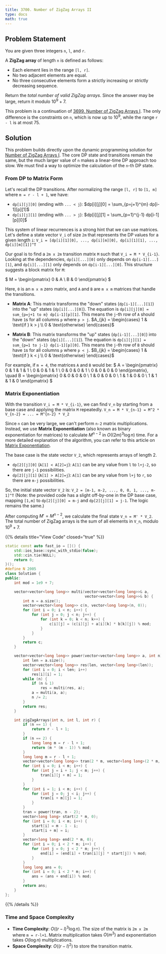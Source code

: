 ```yaml
---
title: 3700. Number of ZigZag Arrays II
type: docs
math: true
---
```


## Problem Statement

You are given three integers `n`, `l`, and `r`.

A **ZigZag array** of length `n` is defined as follows:

- Each element lies in the range `[l, r]`.
- No two adjacent elements are equal.
- No three consecutive elements form a strictly increasing or strictly decreasing sequence.

Return the *total number of valid ZigZag arrays*. Since the answer may be large, return it modulo $10^9 + 7$.

This problem is a continuation of [3699. Number of ZigZag Arrays I](./3699.-number-of-zigzag-arrays-i.md). The only difference is the constraints on `n`, which is now up to $10^9$, while the range `r - l` is at most 75.

## Solution

This problem builds directly upon the dynamic programming solution for [Number of ZigZag Arrays I](./3699.-number-of-zigzag-arrays-i.md). The core DP state and transitions remain the same, but the much larger value of `n` makes a linear-time DP approach too slow. We must find a way to optimize the calculation of the `n`-th DP state.

### From DP to Matrix Form

Let's recall the DP transitions. After normalizing the range `[l, r]` to `[1, m]` where `m = r - l + 1`, we have:
- `dp[i][j][0]` (ending with `... < j`): $dp[i][j][0] = \sum_{p=j+1}^{m} dp[i-1][p][1]$
- `dp[i][j][1]` (ending with `... > j`): $dp[i][j][1] = \sum_{p=1}^{j-1} dp[i-1][p][0]$

This system of linear recurrences is a strong hint that we can use matrices. Let's define a state vector `V_i` of size `2m` that represents the DP values for a given length `i`:
`V_i = [dp[i][1][0], ..., dp[i][m][0], dp[i][1][1], ..., dp[i][m][1]]^T`

Our goal is to find a `2m x 2m` transition matrix `M` such that `V_i = M * V_{i-1}`.
Looking at the dependencies, `dp[i][...][0]` only depends on `dp[i-1][...][1]`, and `dp[i][...][1]` only depends on `dp[i-1][...][0]`. This structure suggests a block matrix for `M`:

$ M = \begin{pmatrix} 0 & A \\ B & 0 \end{pmatrix} $

Here, `0` is an `m x m` zero matrix, and `A` and `B` are `m x m` matrices that handle the transitions.

- **Matrix A**: This matrix transforms the "down" states (`dp[i-1][...][1]`) into the "up" states (`dp[i][...][0]`). The equation is `dp[i][j][0] = sum_{p=j+1 to m} dp[i-1][p][1]`. This means the `j`-th row of `A` should have `1`s for all columns `p` where `p > j`.
  $A_{jk} = \begin{cases} 1 & \text{if } k > j \\ 0 & \text{otherwise} \end{cases}$

- **Matrix B**: This matrix transforms the "up" states (`dp[i-1][...][0]`) into the "down" states (`dp[i][...][1]`). The equation is `dp[i][j][1] = sum_{p=1 to j-1} dp[i-1][p][0]`. This means the `j`-th row of `B` should have `1`s for all columns `p` where `p < j`.
  $B_{jk} = \begin{cases} 1 & \text{if } k < j \\ 0 & \text{otherwise} \end{cases}$

For example, if `m = 4`, the matrices `A` and `B` would be:
$ A = \begin{pmatrix} 0 & 1 & 1 & 1 \\ 0 & 0 & 1 & 1 \\ 0 & 0 & 0 & 1 \\ 0 & 0 & 0 & 0 \end{pmatrix}, \quad B = \begin{pmatrix} 0 & 0 & 0 & 0 \\ 1 & 0 & 0 & 0 \\ 1 & 1 & 0 & 0 \\ 1 & 1 & 1 & 0 \end{pmatrix} $

### Matrix Exponentiation

With the transition `V_i = M * V_{i-1}`, we can find `V_n` by starting from a base case and applying the matrix `M` repeatedly.
`V_n = M * V_{n-1} = M^2 * V_{n-2} = ... = M^{n-2} * V_2`

Since `n` can be very large, we can't perform `n-2` matrix multiplications. Instead, we use **Matrix Exponentiation** (also known as binary exponentiation for matrices) to calculate $M^{n-2}$ in $O((2m)^3 \log n)$ time. For a more detailed explanation of the algorithm, you can refer to this article on [Matrix Exponentiation](https://www.hackerearth.com/practice/notes/matrix-exponentiation-1/).

The base case is the state vector `V_2`, which represents arrays of length 2.
- `dp[2][j][0]` (`A[1] < A[2]=j`): `A[1]` can be any value from `l` to `l+j-2`, so there are `j-1` possibilities.
- `dp[2][j][1]` (`A[1] > A[2]=j`): `A[1]` can be any value from `l+j` to `r`, so there are `m-j` possibilities.

So, the initial state vector `V_2` is:
`V_2 = [m-1, m-2, ..., 0, 0, 1, ..., m-1]^T`
(Note: the provided code has a slight off-by-one in the DP base case, mapping `[1,m]` to `dp[2][j][0] = m-j` and `dp[2][j][1] = j-1`. The logic remains the same.)

After computing $M' = M^{n-2}$, we calculate the final state `V_n = M' * V_2`. The total number of ZigZag arrays is the sum of all elements in `V_n`, modulo $10^9 + 7$.

{{% details title="View Code" closed="true" %}}
```cpp
static const auto fast_io = []() {
    std::ios_base::sync_with_stdio(false);
    std::cin.tie(NULL);
    return 0;
}();
#define N 2005
class Solution {
public:
    int mod = 1e9 + 7;

    vector<vector<long long>> multi(vector<vector<long long>>& a,
                                    vector<vector<long long>>& b) {
        int n = a.size();
        vector<vector<long long>> c(n, vector<long long>(n, 0));
        for (int i = 0; i < n; i++) {
            for (int j = 0; j < n; j++) {
                for (int k = 0; k < n; k++) {
                    c[i][j] = (c[i][j] + a[i][k] * b[k][j]) % mod;
                }
            }
        }
        return c;
    }

    vector<vector<long long>> power(vector<vector<long long>> a, int n) {
        int len = a.size();
        vector<vector<long long>> res(len, vector<long long>(len));
        for (int i = 0; i < len; i++)
            res[i][i] = 1;
        while (n) {
            if (n & 1)
                res = multi(res, a);
            a = multi(a, a);
            n /= 2;
        }
        return res;
    }

    int zigZagArrays(int n, int l, int r) {
        if (n == 1) {
            return r - l + 1;
        }
        if (n == 2) {
            long long m = r - l + 1;
            return (m * (m - 1)) % mod;
        }
        long long m = r - l + 1;
        vector<vector<long long>> tran(2 * m, vector<long long>(2 * m, 0));
        for (int i = 0; i < m; i++) {
            for (int j = i + 1; j < m; j++) {
                tran[i][j + m] = 1;
            }
        }
        for (int i = 1; i < m; i++) {
            for (int j = 0; j < i; j++) {
                tran[i + m][j] = 1;
            }
        }
        tran = power(tran, n - 2);
        vector<long long> start(2 * m, 0);
        for (int i = 0; i < m; i++) {
            start[i] = m - 1 - i;
            start[i + m] = i;
        }
        vector<long long> end(2 * m, 0);
        for (int i = 0; i < 2 * m; i++) {
            for (int j = 0; j < 2 * m; j++) {
                end[i] = (end[i] + tran[i][j] * start[j]) % mod;
            }
        }
        long long ans = 0;
        for (int i = 0; i < 2 * m; i++) {
            ans = (ans + end[i]) % mod;
        }
        return ans;
    }
};
```
{{% /details %}}

### Time and Space Complexity

- **Time Complexity**: $O((r-l)^3 \log n)$. The size of the matrix is `2m x 2m` where `m = r-l+1`. Matrix multiplication takes $O(m^3)$ and exponentiation takes $O(\log n)$ multiplications.
- **Space Complexity**: $O((r-l)^2)$ to store the transition matrix.